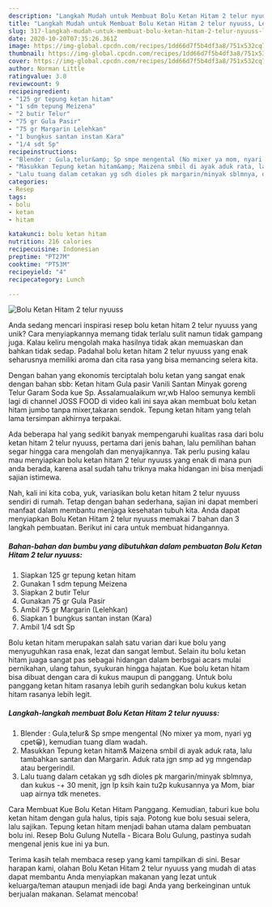 ```yaml
---
description: "Langkah Mudah untuk Membuat Bolu Ketan Hitam 2 telur nyuuss, Lezat"
title: "Langkah Mudah untuk Membuat Bolu Ketan Hitam 2 telur nyuuss, Lezat"
slug: 317-langkah-mudah-untuk-membuat-bolu-ketan-hitam-2-telur-nyuuss-lezat
date: 2020-10-20T07:35:26.361Z
image: https://img-global.cpcdn.com/recipes/1dd66d7f5b4df3a8/751x532cq70/bolu-ketan-hitam-2-telur-nyuuss-foto-resep-utama.jpg
thumbnail: https://img-global.cpcdn.com/recipes/1dd66d7f5b4df3a8/751x532cq70/bolu-ketan-hitam-2-telur-nyuuss-foto-resep-utama.jpg
cover: https://img-global.cpcdn.com/recipes/1dd66d7f5b4df3a8/751x532cq70/bolu-ketan-hitam-2-telur-nyuuss-foto-resep-utama.jpg
author: Norman Little
ratingvalue: 3.8
reviewcount: 9
recipeingredient:
- "125 gr tepung ketan hitam"
- "1 sdm tepung Meizena"
- "2 butir Telur"
- "75 gr Gula Pasir"
- "75 gr Margarin Lelehkan"
- "1 bungkus santan instan Kara"
- "1/4 sdt Sp"
recipeinstructions:
- "Blender : Gula,telur&amp; Sp smpe mengental (No mixer ya mom, nyari yg cpet😀), kemudian tuang dlam wadah."
- "Masukkan Tepung ketan hitam&amp; Maizena smbil di ayak aduk rata, lalu tambahkan santan dan Margarin. Aduk rata jgn smp ad yg mngendap atau bergerindil."
- "Lalu tuang dalam cetakan yg sdh dioles pk margarin/minyak sblmnya, dan kukus -+ 30 menit, jgn lp ksih kain tu2p kukusannya ya Mom, biar uap airnya tdk menetes."
categories:
- Resep
tags:
- bolu
- ketan
- hitam

katakunci: bolu ketan hitam 
nutrition: 216 calories
recipecuisine: Indonesian
preptime: "PT27M"
cooktime: "PT53M"
recipeyield: "4"
recipecategory: Lunch

---
```



![Bolu Ketan Hitam 2 telur nyuuss](https://img-global.cpcdn.com/recipes/1dd66d7f5b4df3a8/751x532cq70/bolu-ketan-hitam-2-telur-nyuuss-foto-resep-utama.jpg)

Anda sedang mencari inspirasi resep bolu ketan hitam 2 telur nyuuss yang unik? Cara menyiapkannya memang tidak terlalu sulit namun tidak gampang juga. Kalau keliru mengolah maka hasilnya tidak akan memuaskan dan bahkan tidak sedap. Padahal bolu ketan hitam 2 telur nyuuss yang enak seharusnya memiliki aroma dan cita rasa yang bisa memancing selera kita.

Dengan bahan yang ekonomis terciptalah bolu ketan yang sangat enak dengan bahan sbb: Ketan hitam Gula pasir Vanili Santan Minyak goreng Telur Garam Soda kue Sp. Assalamualaikum wr,wb Haloo semunya kembli lagi di channel JOSS FOOD di video kali ini saya akan membuat bolu ketan hitam jumbo tanpa mixer,takaran sendok. Tepung ketan hitam yang telah lama tersimpan akhirnya terpakai.

Ada beberapa hal yang sedikit banyak mempengaruhi kualitas rasa dari bolu ketan hitam 2 telur nyuuss, pertama dari jenis bahan, lalu pemilihan bahan segar hingga cara mengolah dan menyajikannya. Tak perlu pusing kalau mau menyiapkan bolu ketan hitam 2 telur nyuuss yang enak di mana pun anda berada, karena asal sudah tahu triknya maka hidangan ini bisa menjadi sajian istimewa.


Nah, kali ini kita coba, yuk, variasikan bolu ketan hitam 2 telur nyuuss sendiri di rumah. Tetap dengan bahan sederhana, sajian ini dapat memberi manfaat dalam membantu menjaga kesehatan tubuh kita. Anda dapat menyiapkan Bolu Ketan Hitam 2 telur nyuuss memakai 7 bahan dan 3 langkah pembuatan. Berikut ini cara untuk membuat hidangannya.

<!--inarticleads1-->

##### Bahan-bahan dan bumbu yang dibutuhkan dalam pembuatan Bolu Ketan Hitam 2 telur nyuuss:

1. Siapkan 125 gr tepung ketan hitam
1. Gunakan 1 sdm tepung Meizena
1. Siapkan 2 butir Telur
1. Gunakan 75 gr Gula Pasir
1. Ambil 75 gr Margarin (Lelehkan)
1. Siapkan 1 bungkus santan instan (Kara)
1. Ambil 1/4 sdt Sp


Bolu ketan hitam merupakan salah satu varian dari kue bolu yang menyuguhkan rasa enak, lezat dan sangat lembut. Selain itu bolu ketan hitam juaga sangat pas sebagai hidangan dalam berbsgai acars mulai pernikahan, ulang tahun, syukuran hingga hajatan. Kue bolu ketan hitam bisa dibuat dengan cara di kukus maupun di panggang. Untuk bolu panggang ketan hitam rasanya lebih gurih sedangkan bolu kukus ketan hitam rasanya lebih legit. 

<!--inarticleads2-->

##### Langkah-langkah membuat Bolu Ketan Hitam 2 telur nyuuss:

1. Blender : Gula,telur&amp; Sp smpe mengental (No mixer ya mom, nyari yg cpet😀), kemudian tuang dlam wadah.
1. Masukkan Tepung ketan hitam&amp; Maizena smbil di ayak aduk rata, lalu tambahkan santan dan Margarin. Aduk rata jgn smp ad yg mngendap atau bergerindil.
1. Lalu tuang dalam cetakan yg sdh dioles pk margarin/minyak sblmnya, dan kukus -+ 30 menit, jgn lp ksih kain tu2p kukusannya ya Mom, biar uap airnya tdk menetes.


Cara Membuat Kue Bolu Ketan Hitam Panggang. Kemudian, taburi kue bolu ketan hitam dengan gula halus, tipis saja. Potong kue bolu sesuai selera, lalu sajikan. Tepung ketan hitam menjadi bahan utama dalam pembuatan bolu ini. Resep Bolu Gulung Nutella - Bicara Bolu Gulung, pastinya sudah mengenal jenis kue ini ya bun. 

Terima kasih telah membaca resep yang kami tampilkan di sini. Besar harapan kami, olahan Bolu Ketan Hitam 2 telur nyuuss yang mudah di atas dapat membantu Anda menyiapkan makanan yang lezat untuk keluarga/teman ataupun menjadi ide bagi Anda yang berkeinginan untuk berjualan makanan. Selamat mencoba!
